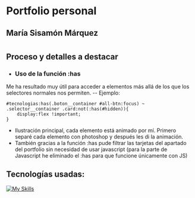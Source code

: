# Portfolio personal
## María Sisamón Márquez

# 

## Proceso y detalles a destacar
- ### Uso de la función :has
Me ha resultado muy útil para acceder a elementos más allá de los que los selectores normales nos permiten.
-- Ejemplo:
~~~~
#tecnologias:has(.boton__container #all-btn:focus) ~ .selector__container .card:not(:has(#hidden)){
    display:flex !important;
}
~~~~
- Ilustración principal, cada elemento está animado por mí. Primero separé cada elemento con photoshop y después les di la animación.
- También gracias a la función :has pude filtrar las tarjetas del apartado del portfolio sin necesidad de usar javascript (para la parte de Javascript he eliminado el :has para que funcione únicamente con JS)

## Tecnologías usadas:
[![My Skills](https://skillicons.dev/icons?i=js,html,css,illustrator,photoshop)](https://skillicons.dev)

